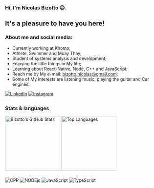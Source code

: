 ### Hi, I'm Nicolas Bizotto 😉.
## It's a pleasure to have you here!

### About me and social media:
- Currently working at Khomp;
- Athlete, Swimmer and Muay Thay;
- Student of systems analysis and development;
- Enjoying the little things in My life;
- Learning about React-Native, Node, C++ and JavaScript;
- Reach me by My e-mail: bizotto.nicolas@gmail.com;
- Some of My Interests are listening music, playing the guitar and Car engines.

[![LinkedIn](https://img.shields.io/badge/LinkedIn-0077B5?style=for-the-badge&logo=linkedin&logoColor=white)](https://www.linkedin.com/in/nicolas-ian-bizotto-410388208/)
[![Instagram](https://img.shields.io/badge/Instagram-E4405F?style=for-the-badge&logo=instagram&logoColor=white)](https://www.instagram.com/0bizotto/)
##

### Stats & languages
<div style= "display: inline_block">
<img height="180em" alt="Bizotto's GitHub Stats" src="https://github-readme-stats.vercel.app/api?username=Bizotto&show_icons=true&theme=highcontrast&count_private=false">
<img height="180em" alt="Top Languages" src="https://github-readme-stats.vercel.app/api/top-langs/?username=Bizotto&layout=compact&langs_count=5&theme=highcontrast">
</div>

<div style= "display: inline_block"><br/>
<img align="center" alt="CPP" src="https://img.shields.io/badge/C%2B%2B-00599C?style=for-the-badge&logo=c%2B%2B&logoColor=white">
<img align="center" alt="NODEjs" src="https://img.shields.io/badge/Node.js-43853D?style=for-the-badge&logo=node.js&logoColor=white">
<img align="center" alt="JavaScript" src="https://img.shields.io/badge/JavaScript-323330?style=for-the-badge&logo=javascript&logoColor=F7DF1E">
<img align="center" alt="TypeScript" src="https://img.shields.io/badge/TypeScript-007ACC?style=for-the-badge&logo=typescript&logoColor=white">
</div>
